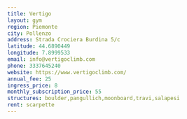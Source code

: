 ```yaml
---
title: Vertigo
layout: gym
region: Piemonte
city: Pollenzo
address: Strada Crociera Burdina 5/c
latitude: 44.6890449
longitude: 7.8999533
email: info@vertigoclimb.com
phone: 3337645240
website: https://www.vertigoclimb.com/
annual_fee: 25
ingress_price: 8
monthly_subscription_price: 55
structures: boulder,pangullich,moonboard,travi,salapesi
rent: scarpette
---
```


